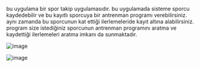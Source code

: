 bu uygulama bir spor takip uygulamasıdır. bu uygulamada sisteme sporcu kaydedebilir ve bu kayıtlı sporcuya bir antrenman programı verebilirsiniz. aynı zamanda bu sporcunun kat ettiği ilerlemeleride kayıt altına alabilirsiniz. program size istediğiniz sporcunun antrenman programını aratma ve kaydettiği ilerlemeleri aratma imkanı da sunmaktadır.



![image](https://github.com/alican133/Spor-Takip-Sistemi/assets/169036709/3366a48c-ddde-45fb-af1e-3f970933ec0d)



![image](https://github.com/alican133/Spor-Takip-Sistemi/assets/169036709/9e8cbf55-5da7-4bba-8cac-6df687640b16)
